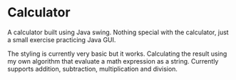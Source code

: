 # Calculator
A calculator built using Java swing. Nothing special with the calculator, just a small exercise practicing Java GUI. 

The styling is currently very basic but it works. 
Calculating the result using my own algorithm that evaluate a math expression as a string. 
Currently supports addition, subtraction, multiplication and division.
